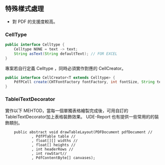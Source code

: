 ## 特殊樣式處理

* 對 PDF 的支援度較高。

### CellType

``` JAVA
public interface Celltype {
    Celltype NONE = text -> text;
    String asText(String defaultText); // FOR EXCEL
}
```

專案若自行定義 Celltype ，同時必須實作對應的 CellCreator。

``` java 
public interface CellCreator<T extends Celltype> {
    PdfPCell create(CHTFontFactory fontFactory, int fontSize, String text, T cellType, Paragraph paragraph);
}
```


### TableiTextDecorator


實作以下 MEHTOD，當每一個單獨表格繪製完成後，可用自訂的TableiTextDecorator加上表格裝飾效果。
UDE-Report 也有提供一些常用的的裝飾類別。

```
    public abstract void drawTableLayout(PDFDocument pdfDocument //
            , PdfPTable table //
            , float[][] widths //
            , float[] heights //
            , int headerRows //
            , int rowStart//
            , PdfContentByte[] canvases);
```

